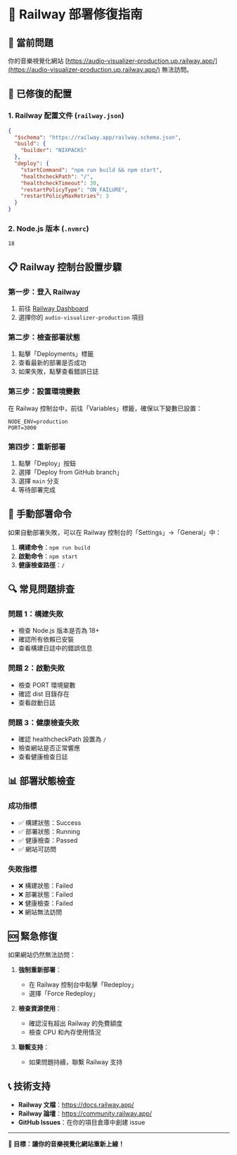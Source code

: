 # 🚂 Railway 部署修復指南

## 🚨 **當前問題**
你的音樂視覺化網站 [https://audio-visualizer-production.up.railway.app/](https://audio-visualizer-production.up.railway.app/) 無法訪問。

## 🔧 **已修復的配置**

### 1. **Railway 配置文件** (`railway.json`)
```json
{
  "$schema": "https://railway.app/railway.schema.json",
  "build": {
    "builder": "NIXPACKS"
  },
  "deploy": {
    "startCommand": "npm run build && npm start",
    "healthcheckPath": "/",
    "healthcheckTimeout": 30,
    "restartPolicyType": "ON_FAILURE",
    "restartPolicyMaxRetries": 3
  }
}
```

### 2. **Node.js 版本** (`.nvmrc`)
```
18
```

## 📋 **Railway 控制台設置步驟**

### 第一步：登入 Railway
1. 前往 [Railway Dashboard](https://railway.app/dashboard)
2. 選擇你的 `audio-visualizer-production` 項目

### 第二步：檢查部署狀態
1. 點擊「Deployments」標籤
2. 查看最新的部署是否成功
3. 如果失敗，點擊查看錯誤日誌

### 第三步：設置環境變數
在 Railway 控制台中，前往「Variables」標籤，確保以下變數已設置：

```
NODE_ENV=production
PORT=3000
```

### 第四步：重新部署
1. 點擊「Deploy」按鈕
2. 選擇「Deploy from GitHub branch」
3. 選擇 `main` 分支
4. 等待部署完成

## 🚀 **手動部署命令**

如果自動部署失敗，可以在 Railway 控制台的「Settings」→「General」中：

1. **構建命令**：`npm run build`
2. **啟動命令**：`npm start`
3. **健康檢查路徑**：`/`

## 🔍 **常見問題排查**

### 問題 1：構建失敗
- 檢查 Node.js 版本是否為 18+
- 確認所有依賴已安裝
- 查看構建日誌中的錯誤信息

### 問題 2：啟動失敗
- 檢查 PORT 環境變數
- 確認 dist 目錄存在
- 查看啟動日誌

### 問題 3：健康檢查失敗
- 確認 healthcheckPath 設置為 `/`
- 檢查網站是否正常響應
- 查看健康檢查日誌

## 📊 **部署狀態檢查**

### 成功指標
- ✅ 構建狀態：Success
- ✅ 部署狀態：Running
- ✅ 健康檢查：Passed
- ✅ 網站可訪問

### 失敗指標
- ❌ 構建狀態：Failed
- ❌ 部署狀態：Failed
- ❌ 健康檢查：Failed
- ❌ 網站無法訪問

## 🆘 **緊急修復**

如果網站仍然無法訪問：

1. **強制重新部署**：
   - 在 Railway 控制台中點擊「Redeploy」
   - 選擇「Force Redeploy」

2. **檢查資源使用**：
   - 確認沒有超出 Railway 的免費額度
   - 檢查 CPU 和內存使用情況

3. **聯繫支持**：
   - 如果問題持續，聯繫 Railway 支持

## 📞 **技術支持**

- **Railway 文檔**：https://docs.railway.app/
- **Railway 論壇**：https://community.railway.app/
- **GitHub Issues**：在你的項目倉庫中創建 issue

---

**🎯 目標：讓你的音樂視覺化網站重新上線！**
